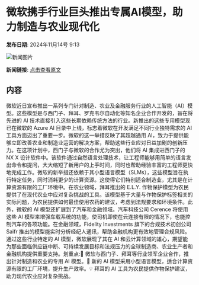 # 微软携手行业巨头推出专属AI模型，助力制造与农业现代化

**发布日期**: 2024年11月14号 9:13

![新闻图片](https://pic.chinaz.com/picmap/201811151633428399_20.jpg)

**新闻链接**: [点击查看原文](https://www.aibase.com/zh/news/13217)

## 内容

微软近日宣布推出一系列专门针对制造、农业及金融服务行业的人工智能（AI）模型。这些模型是与西门子、拜耳、罗克韦尔自动化等知名企业合作开发的，旨在将先进的 AI 技术直接引入这些长期依赖传统方法的行业。新推出的这些专用模型现已在微软的 Azure AI 目录中上线，标志着微软在开发满足不同行业独特需求的 AI 工具方面迈出了重要一步。微软的这一举措反映了其超越通用 AI，致力于提供能够立即改善农业和制造业运营的解决方案，帮助这些行业应对日益加剧的创新压力。在这项计划中，西门子与微软的合作尤为突出，他们将 AI 集成进西门子的 NX X 设计软件中。该软件通过自然语言处理技术，让工程师能够用简单的语言发出命令和提问，大大缩短了新用户的上手时间，同时也帮助经验丰富的工程师更快地完成工作。微软的新举措还依赖于其小型语言模型（SLMs），这些模型旨在执行特定任务，同时消耗更少的计算资源。这使得它们特别适合制造业，尤其是在计算资源有限的工厂环境中。在农业领域，拜耳推出的 E.L.Y. 作物保护模型为农民提供了在现代农业中应对复杂挑战的工具。该模型基于大量与作物保护标签相关的实际问题，为农民提供如何最佳使用农药的建议，考虑到法规要求和环境条件。此外，微软的 AI 模型还扩展到了汽车和金融领域。汽车科技公司 Cerence 将使用这些 AI 模型来增强车载系统的功能，使司机即使在云连接有限的情况下，也能控制汽车的各项功能。在金融领域，Fidelity Investments 旗下的合规技术初创公司 Saifr 推出的模型能实时分析经纪人通讯，帮助金融机构更有效地管理合规风险。通过这些行业特定的 AI 模型，微软展现了其在 AI 和云计算领域的雄心，期望能为那些面临供应链中断、可持续发展目标和法规压力的全球制造商、农业生产者和金融机构提供重要支持。划重点:🌾 微软与西门子、拜耳等行业领军企业合作，推出针对制造和农业的专用 AI 模型。🔧 新的 AI 模型采用小型语言模型，适合计算资源有限的工厂环境，提升生产效率。💡 拜耳的 AI 工具为农民提供作物保护建议，助力现代农业应对复杂挑战。
